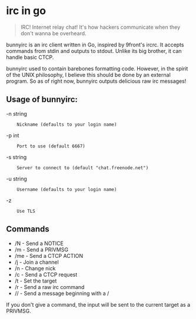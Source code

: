 # irc in go

>IRC! Internet relay chat! It's how hackers communicate when they don't wanna be overheard.

bunnyirc is an irc client written in Go, inspired by 9front's ircrc. It accepts commands from stdin and outputs to stdout. Unlike its big brother, it can handle basic CTCP.

bunnyirc used to contain barebones formatting code. However, in the spirit of
the UNIX philosophy, I believe this should be done by an external program. So
as of right now, bunnyirc outputs delicious raw irc messages!

## Usage of bunnyirc:

  -n string

    	Nickname (defaults to your login name)

  -p int

    	Port to use (default 6667)

  -s string

    	Server to connect to (default "chat.freenode.net")

  -u string

    	Username (defaults to your login name)

  -z	
  
      	Use TLS

## Commands

- /N - Send a NOTICE
- /m - Send a PRIVMSG
- /me - Send a CTCP ACTION
- /j - Join a channel
- /n - Change nick
- /c - Send a CTCP request
- /t - Set the target
- /r - Send a raw irc command
- // - Send a message beginning with a /

If you don't give a command, the input will be sent to the current target as a PRIVMSG.
